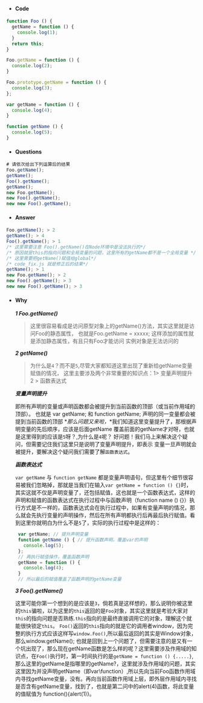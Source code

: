 * #### Code  
```javascript
function Foo () {
  getName = function () {
    console.log(1);
  }
  return this;
}

Foo.getName = function () {
  console.log(2);
}

Foo.prototype.getName = function () {
  console.log(3);
};

var getName = function () {
  console.log(4);
}

function getName () {
  console.log(5);
}
```     

* #### Questions
```javascript
# 请依次给出下列运算后的结果
Foo.getName();
getName();
Foo().getName();
getName();
new Foo.getName();
new Foo().getName();
new new Foo().getName();
```    

* #### Answer    
```javascript
Foo.getName(); > 2
getName(); > 4
Foo().getName(); > 1
/* 这里需要注意 Foo().getName()在Node环境中是没法执行的*/
/* 原因就是this的指向问题和全局变量的问题，这里所有的getName都不是一个全局变量 */
/* 这里需要把getName()赋值给global*/
/* code_fix.js 就是修正后的结果*/
getName(); > 1
new Foo.getName(); > 2
new Foo().getName(); > 3
new new Foo().getName(); > 3 
```  

* #### Why
   
   ***1 Foo.getName()***
   > 这里很容易看成是访问原型对象上的getName()方法，其实这里就是访问Foo的静态属性，
   也就是Foo.getName = xxxxx; 这样添加的属性就是添加静态属性，有且只有Foo才能访问
   实例对象是无法访问的 

   ***2 getName()***  
   > 为什么是`4`？而不是`5`,尽管大家都知道这里出现了重新给getName变量赋值的情况，
   这里主要涉及两个非常重要的知识点：1> 变量声明提升 2 > 函数表达式

   ***变量声明提升***

   即所有声明的变量或声明函数都会被提升到当前函数的顶部（或当前作用域的顶部）。
   也就是 var getName; 和 function getName; 声明的同一变量都会被提到当前函数的顶部
   *_那么问题又来啦，_*我们知道这里变量提升了，那根据声明变量的先后顺序，应该是后面getName
   覆盖前面的getName才对呀，也就是这里得到的应该是`5`呀？,为什么是`4`呢？
   好问题！我们马上来解决这个疑问，但需要记住我们这里只是说明了变量声明提升，即表示
   变量一旦声明就会被提升，要解决这个疑问我们需要了解`函数表达式`。

   ***函数表达式***

   `var getName` 与 `function getName` 都是变量声明语句，但这里有个细节很容易被我们忽略掉，那就是当我们在输入`var getName = function () {}`时，其实这就不仅是声明变量了，还包括赋值，这也就是一个函数表达式，这样的声明和赋值的函数表达式在执行过程中与函数声明（function name () {}）执行方式是不一样的，函数表达式会在执行过程中，如果有变量声明的情况，那么就会先执行变量的声明操作，然后在所有声明都执行后再最后执行赋值。看到这里你就明白为什么不是`5`了，实际的执行过程中是这样的：
   ```javascript
    var getName; // 提升声明变量
    function getName () { // 提升函数声明，覆盖var的声明
      console.log(5);
    };
    // 再执行赋值操作，覆盖函数声明
    getName = function () {
      console.log(4);
    }
    // 所以最后的赋值覆盖了函数声明的getName变量
   ```

   ***3 Foo().getName()***   
   
   这里可能你第一个想到的是应该是`3`，倘若真是这样想的，那么说明你被这里的`this`骗啦，以为这里的`this`返回的是`Foo`对象，其实这里就是考验大家对`this`的指向问题是否熟练.`this`指向的是最终直接调用它的对象，理解这个就能很快锁定`this`。
   `Foo()`返回的`this`指向的就是它的调用者window，因为完整的执行方式应该这样写`window.Foo()`,所以最后返回的其实是Window对象，那么window.getName(); 也就是回到上一个问题了，但需要注意的是又有一个坑出现了，那么现在getName函数是怎么样的呢？这里需要涉及作用域的知识点，在`Foo()`执行时，第一时间执行的是`getName = function () {.....}`,那么这里的getName是指哪里的getName?，这里就涉及作用域的问题，其实这里因为并没声明getName（即var\function）,所以先向当前Foo函数作用域内寻找getName变量，没有。再向当前函数作用域上层，即外层作用域内寻找是否含有getName变量，找到了，也就是第二问中的alert(4)函数，将此变量的值赋值为 function(){alert(1)}。 
  